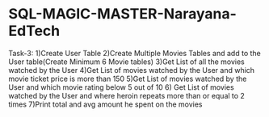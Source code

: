 # SQL-MAGIC-MASTER-Narayana-EdTech
Task-3:
1)Create User Table
2)Create Multiple Movies Tables and add to the User table(Create Minimum 6 Movie tables)
3)Get List of all the movies watched by the User
4)Get List of movies watched by the User and which movie ticket price is more than 150
5)Get List of movies watched by the User and which movie rating below 5 out of 10
6) Get List of movies watched by the User and where heroin repeats more than or equal to 2 times
7)Print total and avg amount he spent on the movies
